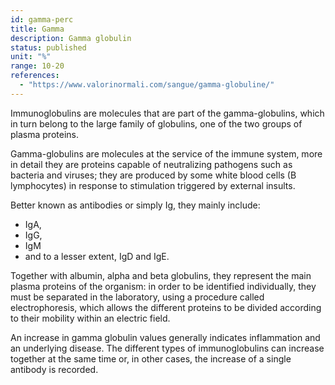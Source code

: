 ```yaml
---
id: gamma-perc
title: Gamma
description: Gamma globulin
status: published
unit: "%"
range: 10-20
references:
  - "https://www.valorinormali.com/sangue/gamma-globuline/"
---
```


Immunoglobulins are molecules that are part of the gamma-globulins, which in turn belong to the large family of globulins, one of the two groups of plasma proteins.

Gamma-globulins are molecules at the service of the immune system, more in detail they are proteins capable of neutralizing pathogens such as bacteria and viruses; they are produced by some white blood cells (B lymphocytes) in response to stimulation triggered by external insults.

Better known as antibodies or simply Ig, they mainly include:

- IgA,
- IgG,
- IgM
- and to a lesser extent, IgD and IgE.

Together with albumin, alpha and beta globulins, they represent the main plasma proteins of the organism: in order to be identified individually, they must be separated in the laboratory, using a procedure called electrophoresis, which allows the different proteins to be divided according to their mobility within an electric field.

An increase in gamma globulin values generally indicates inflammation and an underlying disease. The different types of immunoglobulins can increase together at the same time or, in other cases, the increase of a single antibody is recorded.
